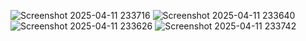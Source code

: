 
![Screenshot 2025-04-11 233716](https://github.com/user-attachments/assets/0d30f4b3-1f1f-485d-b919-ebdbec2cdbd8)
![Screenshot 2025-04-11 233640](https://github.com/user-attachments/assets/4c292dac-09dc-424f-b375-8051fe7b5963)
![Screenshot 2025-04-11 233626](https://github.com/user-attachments/assets/773d83de-3816-4325-a898-16dff1d1cab6)
![Screenshot 2025-04-11 233742](https://github.com/user-attachments/assets/81a34e6d-6a7f-45dc-986f-6fe7c5ea1f0a)
